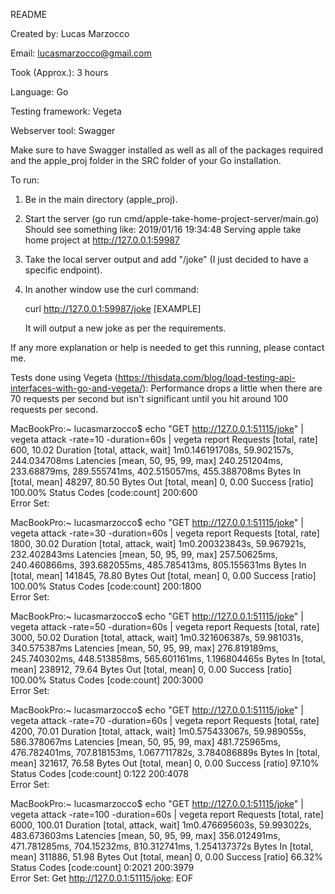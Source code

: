 README

Created by: Lucas Marzocco

Email: lucasmarzocco@gmail.com

Took (Approx.): 3 hours

Language: Go

Testing framework: Vegeta

Webserver tool: Swagger

Make sure to have Swagger installed as well as all of the packages required and the apple_proj folder in the SRC folder of your Go installation.

To run:

1) Be in the main directory (apple_proj).
2) Start the server (go run cmd/apple-take-home-project-server/main.go)
	Should see something like: 2019/01/16 19:34:48 Serving apple take home project at http://127.0.0.1:59987
3) Take the local server output and add "/joke" (I just decided to have a specific endpoint).
4) In another window use the curl command:
	
	curl http://127.0.0.1:59987/joke [EXAMPLE]

	It will output a new joke as per the requirements.

If any more explanation or help is needed to get this running, please contact me.


Tests done using Vegeta (https://thisdata.com/blog/load-testing-api-interfaces-with-go-and-vegeta/):
Performance drops a little when there are 70 requests per second but isn't significant until you hit around 100 requests per second.

MacBookPro:~ lucasmarzocco$ echo "GET http://127.0.0.1:51115/joke" | vegeta attack -rate=10 -duration=60s | vegeta report
Requests      [total, rate]            600, 10.02
Duration      [total, attack, wait]    1m0.146191708s, 59.902157s, 244.034708ms
Latencies     [mean, 50, 95, 99, max]  240.251204ms, 233.68879ms, 289.555741ms, 402.515057ms, 455.388708ms
Bytes In      [total, mean]            48297, 80.50
Bytes Out     [total, mean]            0, 0.00
Success       [ratio]                  100.00%
Status Codes  [code:count]             200:600  
Error Set:


MacBookPro:~ lucasmarzocco$ echo "GET http://127.0.0.1:51115/joke" | vegeta attack -rate=30 -duration=60s | vegeta report
Requests      [total, rate]            1800, 30.02
Duration      [total, attack, wait]    1m0.200323843s, 59.967921s, 232.402843ms
Latencies     [mean, 50, 95, 99, max]  257.50625ms, 240.460866ms, 393.682055ms, 485.785413ms, 805.155631ms
Bytes In      [total, mean]            141845, 78.80
Bytes Out     [total, mean]            0, 0.00
Success       [ratio]                  100.00%
Status Codes  [code:count]             200:1800  
Error Set:


MacBookPro:~ lucasmarzocco$ echo "GET http://127.0.0.1:51115/joke" | vegeta attack -rate=50 -duration=60s | vegeta report
Requests      [total, rate]            3000, 50.02
Duration      [total, attack, wait]    1m0.321606387s, 59.981031s, 340.575387ms
Latencies     [mean, 50, 95, 99, max]  276.819189ms, 245.740302ms, 448.513858ms, 565.601161ms, 1.196804465s
Bytes In      [total, mean]            238912, 79.64
Bytes Out     [total, mean]            0, 0.00
Success       [ratio]                  100.00%
Status Codes  [code:count]             200:3000  
Error Set:

MacBookPro:~ lucasmarzocco$ echo "GET http://127.0.0.1:51115/joke" | vegeta attack -rate=70 -duration=60s | vegeta report
Requests      [total, rate]            4200, 70.01
Duration      [total, attack, wait]    1m0.575433067s, 59.989055s, 586.378067ms
Latencies     [mean, 50, 95, 99, max]  481.725965ms, 476.782401ms, 707.818153ms, 1.067711782s, 3.784086889s
Bytes In      [total, mean]            321617, 76.58
Bytes Out     [total, mean]            0, 0.00
Success       [ratio]                  97.10%
Status Codes  [code:count]             0:122  200:4078  
Error Set:


MacBookPro:~ lucasmarzocco$ echo "GET http://127.0.0.1:51115/joke" | vegeta attack -rate=100 -duration=60s | vegeta report
Requests      [total, rate]            6000, 100.01
Duration      [total, attack, wait]    1m0.476695603s, 59.993022s, 483.673603ms
Latencies     [mean, 50, 95, 99, max]  356.012491ms, 471.781285ms, 704.15232ms, 810.312741ms, 1.254137372s
Bytes In      [total, mean]            311886, 51.98
Bytes Out     [total, mean]            0, 0.00
Success       [ratio]                  66.32%
Status Codes  [code:count]             0:2021  200:3979  
Error Set:
Get http://127.0.0.1:51115/joke: EOF





